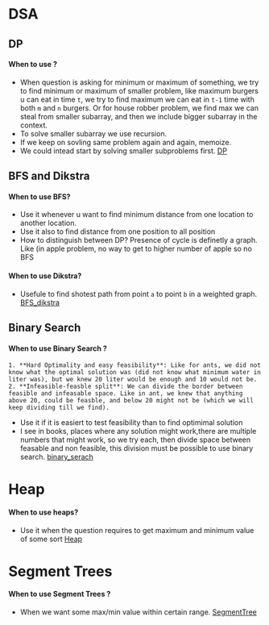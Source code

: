 # DSA

## DP
#### When to use ?
- When question is asking for minimum or maximum of something, we try to find minimum or maximum of smaller problem, like maximum burgers u can eat in time `t`, we try to find maximum we can eat in `t-1` time with both `m` and `n` burgers. Or for house robber problem, we find max we can steal from smaller subarray, and then we include bigger subarray in the context.
- To solve smaller subarray we use recursion.
- If we keep on sovling same problem again and again, memoize.
- We could intead start by solving smaller subproblems first.
[DP](./DP.md)
## BFS and Dikstra
#### When to use BFS?
- Use it whenever u want to find minimum distance from one location to another location.
- Use it also to find distance from one position to all position
- How to distinguish between DP? Presence of cycle is definetly a graph. Like (in apple problem, no way to get to higher number of apple so no BFS
#### When to use Dikstra?
- Usefule to find shotest path from point `a` to point `b` in a weighted graph.
[BFS_dikstra](./BFS_dikjstra.md)

## Binary Search
#### When to use Binary Search ?
    1. **Hard Optimality and easy feasibility**: Like for ants, we did not know what the optimal solution was (did not know what minimum water in liter was), but we knew 20 liter would be enough and 10 would not be.
    2. **Infeasible-feasble split**: We can divide the border between feasible and infeasable space. Like in ant, we knew that anything above 20, could be feasble, and below 20 might not be (which we will keep dividing till we find).
- Use it if it is easiert to test feasibility than to find optimimal solution
- I see in books, places where any solution might work,there are multiple numbers that might work, so we try each, then divide space between feasable and non feasible, this division must be possible to use binary search.
[binary_serach](./binary_search.md)

# Heap
#### When to use heaps?
- Use it when the question requires to get maximum and minimum value of some sort
[Heap](./Heaps.md)

# Segment Trees
####  When to use Segment Trees ?
- When we want some max/min value within certain range.
[SegmentTree](./segment_trees.md)